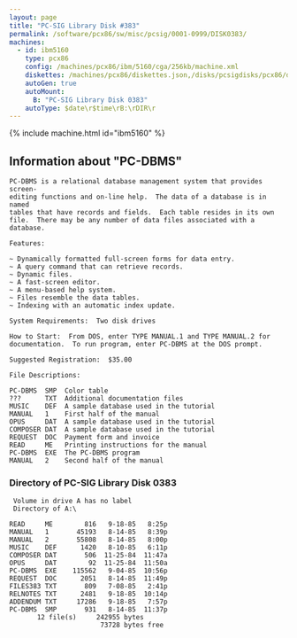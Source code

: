 ```yaml
---
layout: page
title: "PC-SIG Library Disk #383"
permalink: /software/pcx86/sw/misc/pcsig/0001-0999/DISK0383/
machines:
  - id: ibm5160
    type: pcx86
    config: /machines/pcx86/ibm/5160/cga/256kb/machine.xml
    diskettes: /machines/pcx86/diskettes.json,/disks/pcsigdisks/pcx86/diskettes.json
    autoGen: true
    autoMount:
      B: "PC-SIG Library Disk 0383"
    autoType: $date\r$time\rB:\rDIR\r
---
```


{% include machine.html id="ibm5160" %}

## Information about "PC-DBMS"

    PC-DBMS is a relational database management system that provides screen-
    editing functions and on-line help.  The data of a database is in named
    tables that have records and fields.  Each table resides in its own
    file.  There may be any number of data files associated with a
    database.
    
    Features:
    
    ~ Dynamically formatted full-screen forms for data entry.
    ~ A query command that can retrieve records.
    ~ Dynamic files.
    ~ A fast-screen editor.
    ~ A menu-based help system.
    ~ Files resemble the data tables.
    ~ Indexing with an automatic index update.
    
    System Requirements:  Two disk drives
    
    How to Start:  From DOS, enter TYPE MANUAL.1 and TYPE MANUAL.2 for
    documentation.  To run program, enter PC-DBMS at the DOS prompt.
    
    Suggested Registration:  $35.00
    
    File Descriptions:
    
    PC-DBMS  SMP  Color table
    ???      TXT  Additional documentation files
    MUSIC    DEF  A sample database used in the tutorial
    MANUAL   1    First half of the manual
    OPUS     DAT  A sample database used in the tutorial
    COMPOSER DAT  A sample database used in the tutorial
    REQUEST  DOC  Payment form and invoice
    READ     ME   Printing instructions for the manual
    PC-DBMS  EXE  The PC-DBMS program
    MANUAL   2    Second half of the manual

### Directory of PC-SIG Library Disk 0383

     Volume in drive A has no label
     Directory of A:\

    READ     ME        816   9-18-85   8:25p
    MANUAL   1       45193   8-14-85   8:39p
    MANUAL   2       55808   8-14-85   8:00p
    MUSIC    DEF      1420   8-10-85   6:11p
    COMPOSER DAT       506  11-25-84  11:47a
    OPUS     DAT        92  11-25-84  11:50a
    PC-DBMS  EXE    115562   9-04-85  10:56p
    REQUEST  DOC      2051   8-14-85  11:49p
    FILES383 TXT       809   7-08-85   2:41p
    RELNOTES TXT      2481   9-18-85  10:14p
    ADDENDUM TXT     17286   9-18-85   7:57p
    PC-DBMS  SMP       931   8-14-85  11:37p
           12 file(s)     242955 bytes
                           73728 bytes free
